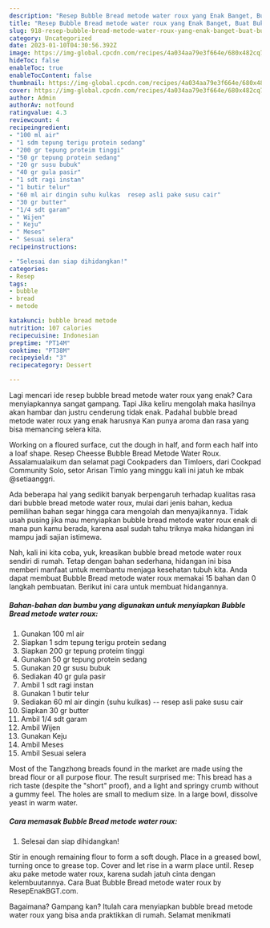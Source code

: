 ```yaml
---
description: "Resep Bubble Bread metode water roux yang Enak Banget, Buat Buka Puasa Bikin Ngiler"
title: "Resep Bubble Bread metode water roux yang Enak Banget, Buat Buka Puasa Bikin Ngiler"
slug: 918-resep-bubble-bread-metode-water-roux-yang-enak-banget-buat-buka-puasa-bikin-ngiler
category: Uncategorized
date: 2023-01-10T04:30:56.392Z
image: https://img-global.cpcdn.com/recipes/4a034aa79e3f664e/680x482cq70/bubble-bread-metode-water-roux-foto-resep-utama.jpg
hideToc: false
enableToc: true
enableTocContent: false
thumbnail: https://img-global.cpcdn.com/recipes/4a034aa79e3f664e/680x482cq70/bubble-bread-metode-water-roux-foto-resep-utama.jpg
cover: https://img-global.cpcdn.com/recipes/4a034aa79e3f664e/680x482cq70/bubble-bread-metode-water-roux-foto-resep-utama.jpg
author: Admin
authorAv: notfound
ratingvalue: 4.3
reviewcount: 4
recipeingredient:
- "100 ml air"
- "1 sdm tepung terigu protein sedang"
- "200 gr tepung proteim tinggi"
- "50 gr tepung protein sedang"
- "20 gr susu bubuk"
- "40 gr gula pasir"
- "1 sdt ragi instan"
- "1 butir telur"
- "60 ml air dingin suhu kulkas  resep asli pake susu cair"
- "30 gr butter"
- "1/4 sdt garam"
- " Wijen"
- " Keju"
- " Meses"
- " Sesuai selera"
recipeinstructions:

- "Selesai dan siap dihidangkan!"
categories:
- Resep
tags:
- bubble
- bread
- metode

katakunci: bubble bread metode 
nutrition: 107 calories
recipecuisine: Indonesian
preptime: "PT14M"
cooktime: "PT38M"
recipeyield: "3"
recipecategory: Dessert

---
```



Lagi mencari ide resep bubble bread metode water roux yang enak? Cara menyiapkannya sangat gampang. Tapi Jika keliru mengolah maka hasilnya akan hambar dan justru cenderung tidak enak. Padahal bubble bread metode water roux yang enak harusnya Kan punya aroma dan rasa yang bisa memancing selera kita.


Working on a floured surface, cut the dough in half, and form each half into a loaf shape. Resep Cheesse Bubble Bread Metode Water Roux. Assalamualaikum dan selamat pagi Cookpaders dan Timloers, dari Cookpad Community Solo, setor Arisan Timlo yang minggu kali ini jatuh ke mbak @setiaanggri.

Ada beberapa hal yang sedikit banyak berpengaruh terhadap kualitas rasa dari bubble bread metode water roux, mulai dari jenis bahan, kedua pemilihan bahan segar hingga cara mengolah dan menyajikannya. Tidak usah pusing jika mau menyiapkan bubble bread metode water roux enak di mana pun kamu berada, karena asal sudah tahu triknya maka hidangan ini mampu jadi sajian istimewa.


Nah, kali ini kita coba, yuk, kreasikan bubble bread metode water roux sendiri di rumah. Tetap dengan bahan sederhana, hidangan ini bisa memberi manfaat untuk membantu menjaga kesehatan tubuh kita. Anda dapat membuat Bubble Bread metode water roux memakai 15 bahan dan 0 langkah pembuatan. Berikut ini cara untuk membuat hidangannya.

<!--inarticleads1-->

##### Bahan-bahan dan bumbu yang digunakan untuk menyiapkan Bubble Bread metode water roux:

1. Gunakan 100 ml air
1. Siapkan 1 sdm tepung terigu protein sedang
1. Siapkan 200 gr tepung proteim tinggi
1. Gunakan 50 gr tepung protein sedang
1. Gunakan 20 gr susu bubuk
1. Sediakan 40 gr gula pasir
1. Ambil 1 sdt ragi instan
1. Gunakan 1 butir telur
1. Sediakan 60 ml air dingin (suhu kulkas) -- resep asli pake susu cair
1. Siapkan 30 gr butter
1. Ambil 1/4 sdt garam
1. Ambil  Wijen
1. Gunakan  Keju
1. Ambil  Meses
1. Ambil  Sesuai selera


Most of the Tangzhong breads found in the market are made using the bread flour or all purpose flour. The result surprised me: This bread has a rich taste (despite the &#34;short&#34; proof), and a light and springy crumb without a gummy feel. The holes are small to medium size. In a large bowl, dissolve yeast in warm water. 

<!--inarticleads2-->

##### Cara memasak Bubble Bread metode water roux:


1. Selesai dan siap dihidangkan!

Stir in enough remaining flour to form a soft dough. Place in a greased bowl, turning once to grease top. Cover and let rise in a warm place until. Resep aku pake metode water roux, karena sudah jatuh cinta dengan kelembuutannya. Cara Buat Bubble Bread metode water roux by ResepEnakBGT.com. 

Bagaimana? Gampang kan? Itulah cara menyiapkan bubble bread metode water roux yang bisa anda praktikkan di rumah. Selamat menikmati
